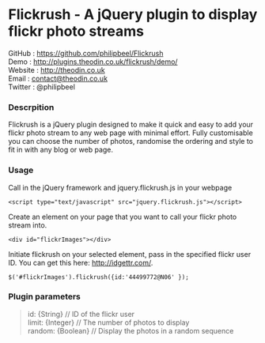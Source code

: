 Flickrush - A jQuery plugin to display flickr photo streams
========================================================

GitHub  : https://github.com/philipbeel/Flickrush<br/>
Demo    : http://plugins.theodin.co.uk/flickrush/demo/<br/>
Website : http://theodin.co.uk<br/>
Email   : contact@theodin.co.uk<br/>
Twitter : @philipbeel<br/>

### Descrpition
Flickrush is a jQuery plugin designed to make it quick and easy to add your flickr photo stream to any web page with minimal effort. Fully customisable you can choose the number of photos, randomise the ordering and style to fit in with any blog or web page.

### Usage
Call in the jQuery framework and jquery.flickrush.js in your webpage

	<script type="text/javascript" src="jquery.flickrush.js"></script>

Create an element on your page that you want to call your flickr photo stream into.

	<div id="flickrImages"></div>

Initiate flickrush on your selected element, pass in the specified flickr user ID. You can get this here: <http://idgettr.com/>.

	$('#flickrImages').flickrush({id:'44499772@N06' });

### Plugin parameters

>id: {String}           	// ID of the flickr user <br/>
>limit: {Integer}     	 	// The number of photos to display <br/>
>random: {Boolean}          // Display the photos in a random sequence <br/>